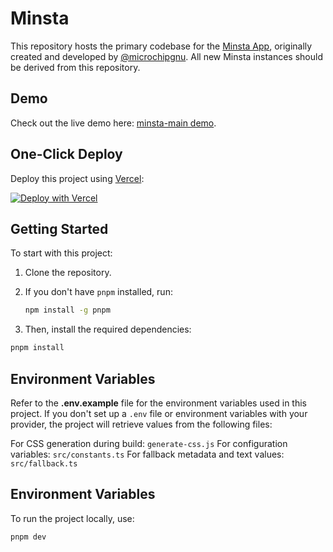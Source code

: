 # Minsta

This repository hosts the primary codebase for the [Minsta App](https://minsta.me), originally created and developed by [@microchipgnu](https://github.com/microchipgnu). All new Minsta instances should be derived from this repository.

## Demo

Check out the live demo here: [minsta-main demo](https://minsta-main.vercel.app/).

## One-Click Deploy

Deploy this project using [Vercel](https://vercel.com?utm_source=github&utm_medium=readme):

[![Deploy with Vercel](https://vercel.com/button)](https://vercel.com/new/clone?repository-url=https%3A%2F%2Fgithub.com%2FMintbase%2Fminsta)

## Getting Started

To start with this project:

1. Clone the repository.
2. If you don't have `pnpm` installed, run:

   ```bash
   npm install -g pnpm
   ```
   
3. Then, install the required dependencies:

  ```bash
  pnpm install
  ```

## Environment Variables

Refer to the **.env.example** file for the environment variables used in this project. If you don't set up a `.env` file or environment variables with your provider, the project will retrieve values from the following files:

For CSS generation during build: `generate-css.js`
For configuration variables: `src/constants.ts`
For fallback metadata and text values: `src/fallback.ts`

## Environment Variables

To run the project locally, use:

  ```bash
  pnpm dev
  ```
